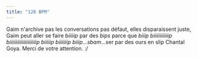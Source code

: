 ```yaml
---
title: "120 BPM"
---
```


Gaim n'archive pas les conversations pas défaut, elles disparaissent juste,
Gaim peut aller se faire *biiiiip* par des *bips* parce que *biiip*
*biiiiiiiiiiiip* *biiiiiiiiiiiiiiiiiiiiip* *biiiiip* *biiiiiiip*
*biiip*...*sbam*...ser par des ours en slip Chantal Goya. Merci de votre
attention. :/

